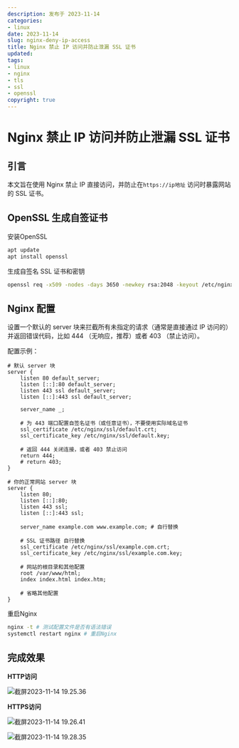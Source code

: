 ```yaml
---
description: 发布于 2023-11-14
categories:
- linux
date: 2023-11-14
slug: nginx-deny-ip-access
title: Nginx 禁止 IP 访问并防止泄漏 SSL 证书
updated: 
tags: 
- linux
- nginx
- tls
- ssl
- openssl
copyright: true
---
```


# Nginx 禁止 IP 访问并防止泄漏 SSL 证书

## 引言

本文旨在使用 Nginx 禁止 IP 直接访问，并防止在`https://ip地址` 访问时暴露网站的 SSL 证书。

## OpenSSL 生成自签证书

安装OpenSSL

```bash
apt update
apt install openssl
```

生成自签名 SSL 证书和密钥

```bash
openssl req -x509 -nodes -days 3650 -newkey rsa:2048 -keyout /etc/nginx/ssl/default.key -out /etc/nginx/ssl/default.crt
```

## Nginx 配置

设置一个默认的 server 块来拦截所有未指定的请求（通常是直接通过 IP 访问的）并返回错误代码，比如 444 （无响应，推荐）或者 403 （禁止访问）。

配置示例：

```nginx
# 默认 server 块
server {
    listen 80 default_server;
    listen [::]:80 default_server;
    listen 443 ssl default_server;
    listen [::]:443 ssl default_server;
    
    server_name _;
    
    # 为 443 端口配置自签名证书（或任意证书），不要使用实际域名证书
    ssl_certificate /etc/nginx/ssl/default.crt;
    ssl_certificate_key /etc/nginx/ssl/default.key;

    # 返回 444 关闭连接，或者 403 禁止访问
    return 444;
    # return 403;
}

# 你的正常网站 server 块
server {
    listen 80;
    listen [::]:80;
    listen 443 ssl;
    listen [::]:443 ssl;

    server_name example.com www.example.com; # 自行替换

    # SSL 证书路径 自行替换
    ssl_certificate /etc/nginx/ssl/example.com.crt;
    ssl_certificate_key /etc/nginx/ssl/example.com.key;

    # 网站的根目录和其他配置
    root /var/www/html;
    index index.html index.htm;
    
    # 省略其他配置
}
```

重启Nginx

```bash
nginx -t # 测试配置文件是否有语法错误
systemctl restart nginx # 重启Nginx
```

## 完成效果

**HTTP访问**

![截屏2023-11-14 19.25.36](https://media.opennet.top/i/2023/11/14/vutzhv-0.png)

**HTTPS访问**

![截屏2023-11-14 19.26.41](https://media.opennet.top/i/2023/11/14/vvimoq-0.png)

![截屏2023-11-14 19.28.35](https://media.opennet.top/i/2023/11/14/vwpae9-0.png)
